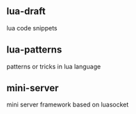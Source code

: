 ## lua-draft
lua code snippets

## lua-patterns
patterns or tricks in lua language

## mini-server
mini server framework based on luasocket
